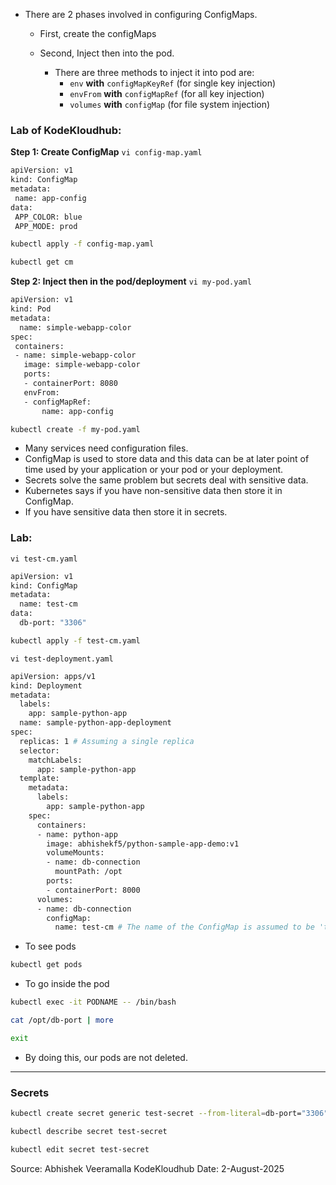 - There are 2 phases involved in configuring ConfigMaps.
  - First, create the configMaps
  - Second, Inject then into the pod.


    - There are three methods to inject it into pod are:
      - `env` **with** `configMapKeyRef` (for single key injection)
      - `envFrom` **with** `configMapRef` (for all key injection)
      - `volumes` **with** `configMap` (for file system injection)

### Lab of KodeKloudhub:
**Step 1: Create ConfigMap**
`vi config-map.yaml`
```bash
apiVersion: v1
kind: ConfigMap
metadata:
 name: app-config
data:
 APP_COLOR: blue
 APP_MODE: prod
```
```bash
kubectl apply -f config-map.yaml
```

```bash
kubectl get cm
```

**Step 2: Inject then in the pod/deployment**
`vi my-pod.yaml`

```bash
apiVersion: v1
kind: Pod
metadata:
  name: simple-webapp-color
spec:
 containers:
 - name: simple-webapp-color
   image: simple-webapp-color
   ports:
   - containerPort: 8080
   envFrom:
   - configMapRef:
       name: app-config
```
```bash
kubectl create -f my-pod.yaml
```













- Many services need configuration files.
- ConfigMap is used to store data and this data can be at later point of time used by your application or your pod or your deployment.
- Secrets solve the same problem but secrets deal with sensitive data. 
- Kubernetes says if you have non-sensitive data then store it in ConfigMap.
- If you have sensitive data then store it in secrets.


### Lab:
`vi test-cm.yaml`
```bash
apiVersion: v1
kind: ConfigMap
metadata:
  name: test-cm
data:
  db-port: "3306"
```

```bash
kubectl apply -f test-cm.yaml
```

`vi test-deployment.yaml`
```bash
apiVersion: apps/v1
kind: Deployment
metadata:
  labels:
    app: sample-python-app
  name: sample-python-app-deployment
spec:
  replicas: 1 # Assuming a single replica
  selector:
    matchLabels:
      app: sample-python-app
  template:
    metadata:
      labels:
        app: sample-python-app
    spec:
      containers:
      - name: python-app
        image: abhishekf5/python-sample-app-demo:v1
        volumeMounts:
        - name: db-connection
          mountPath: /opt
        ports:
        - containerPort: 8000
      volumes:
      - name: db-connection
        configMap:
          name: test-cm # The name of the ConfigMap is assumed to be 'test-cm'
```


- To see pods
```bash
kubectl get pods
```

- To go inside the pod
```bash
kubectl exec -it PODNAME -- /bin/bash
```

```bash
cat /opt/db-port | more
```

```bash
exit
```
- By doing this, our pods are not deleted. 

---
### Secrets

```bash
kubectl create secret generic test-secret --from-literal=db-port="3306"
```
```bash
kubectl describe secret test-secret 
```
```bash
kubectl edit secret test-secret 
```

Source: Abhishek Veeramalla
KodeKloudhub
Date: 2-August-2025
